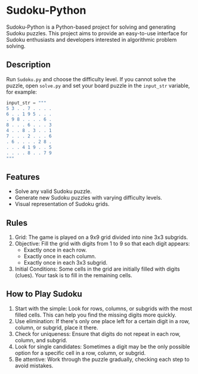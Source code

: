 # Sudoku-Python

Sudoku-Python is a Python-based project for solving and generating Sudoku puzzles. This project aims to provide an easy-to-use interface for Sudoku enthusiasts and developers interested in algorithmic problem solving.

## Description

Run `Sudoku.py` and choose the difficulty level.
If you cannot solve the puzzle, open `solve.py` and set your board puzzle in the `input_str` variable, for example:

```python
input_str = """
5 3 . . 7 . . . .
6 . . 1 9 5 . . .
. 9 8 . . . . 6 .
8 . . . 6 . . . 3
4 . . 8 . 3 . . 1
7 . . . 2 . . . 6
. 6 . . . . 2 8 .
. . . 4 1 9 . . 5
. . . . 8 . . 7 9
"""
```
## Features

- Solve any valid Sudoku puzzle.
- Generate new Sudoku puzzles with varying difficulty levels.
- Visual representation of Sudoku grids.

## Rules
1. Grid: The game is played on a 9x9 grid divided into nine 3x3 subgrids.
2. Objective: Fill the grid with digits from 1 to 9 so that each digit appears:
    - Exactly once in each row.
    - Exactly once in each column.
    - Exactly once in each 3x3 subgrid.
3. Initial Conditions: Some cells in the grid are initially filled with digits (clues). Your task is to fill in the remaining cells.
## How to Play Sudoku
1. Start with the simple: Look for rows, columns, or subgrids with the most filled cells. This can help you find the missing digits more quickly.
2. Use elimination: If there's only one place left for a certain digit in a row, column, or subgrid, place it there.
3. Check for uniqueness: Ensure that digits do not repeat in each row, column, and subgrid.
4. Look for single candidates: Sometimes a digit may be the only possible option for a specific cell in a row, column, or subgrid.
5. Be attentive: Work through the puzzle gradually, checking each step to avoid mistakes.
